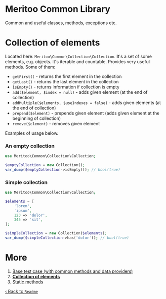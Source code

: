 # Meritoo Common Library
Common and useful classes, methods, exceptions etc.

# Collection of elements

Located here: `Meritoo\Common\Collection\Collection`. It's a set of some elements, e.g. objects. It's iterable and countable. Provides very useful methods. Some of them:
- `getFirst()` - returns the first element in the collection
- `getLast()` - returns the last element in the collection
- `isEmpty()` - returns information if collection is empty
- `add($element, $index = null)` - adds given element (at the end of collection)
- `addMultiple($elements, $useIndexes = false)` - adds given elements (at the end of collection)
- `prepend($element)` - prepends given element (adds given element at the beginning of collection)
- `remove($element)` - removes given element

Examples of usage below.

### An empty collection

```php
use Meritoo\Common\Collection\Collection;

$emptyCollection = new Collection();
var_dump($emptyCollection->isEmpty()); // bool(true)
```

### Simple collection

```php
use Meritoo\Common\Collection\Collection;

$elements = [
    'lorem',
    'ipsum',
    123 => 'dolor',
    345 => 'sit',
];

$simpleCollection = new Collection($elements);
var_dump($simpleCollection->has('dolor')); // bool(true)
```

# More

1. [Base test case (with common methods and data providers)](Base-test-case.md)
2. [**Collection of elements**](Collection-of-elements.md)
3. [Static methods](Static-methods.md)

[&lsaquo; Back to `Readme`](../README.md)
